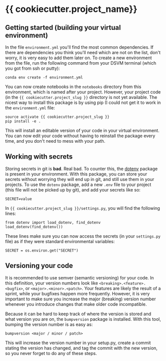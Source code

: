 # {{ cookiecutter.project_name}}

## Getting started (building your virtual environment)
In the file `environment.yml` you'll find the most common dependencies.
If there are dependencies you think you'll need which are not on the list, don't worry, it is very easy to add them later on.
To create a new environment from the file, run the following command from your DSVM terminal (which you got from ssh or putty):

    conda env create -f environment.yml

You can now create notebooks in the `notebooks` directory from this environment, which is named after your project.
However, your project code (in the `{{ cookiecutter.project_slug }}` directory is not yet available. The nicest way to install this package is by using pip (I could not get it to work in the `environment.yml` file:

    source activate {{ cookiecutter.project_slug }}
    pip install -e .

This will install an editable version of your code in your virtual environment. You can now edit your code without having to reinstall the package every time, and you don't need to mess with your path.

## Working with secrets
Storing secrets in git is **bad**. Real bad. To counter this, the [dotenv](https://github.com/theskumar/python-dotenv) package is present in your environment.
With this package, you can store your secrets without worrying they will end up in git, and still use them in your projects.
To use the `dotenv` package, add a new `.env` file to your project (this file will not be picked up by git), and add your secrets like so:

    SECRET=value

In `{{ cookiecutter.project_slug }}/settings.py`, you will find the following lines:

    from dotenv import load_dotenv, find_dotenv
    load_dotenv(find_dotenv())
    
These lines make sure you can now access the secrets (in your `settings.py` file) as if they were standard environmental variables:

    SECRET = os.environ.get("SECRET")

## Versioning your code
It is recommended to use semver (semantic versioning) for your code. In this definition, your version numbers look like `<breaking>.<feature>.<bugfix>`, or `<major>.<minor>.<patch>`. Your features are likely the result of a sprint, while your bugfixes happen more frequently. However, it is very important to make sure you increase the major (breaking) version number whenever you introduce changes that make older code incompatible. 

Because it can be hard to keep track of where the version is stored and what version you are on, the `bumpversion` package is installed. With this tool, bumping the version number is as easy as:

    bumpversion <major / minor / patch>
    
This will increase the version number in your setup.py, create a commit stating the version has changed, and tag the commit with the new version, so you never forget to do any of these steps.

